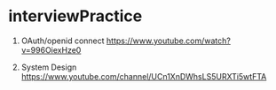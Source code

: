# interviewPractice
1. OAuth/openid connect 
https://www.youtube.com/watch?v=996OiexHze0

2. System Design
 https://www.youtube.com/channel/UCn1XnDWhsLS5URXTi5wtFTA
 
